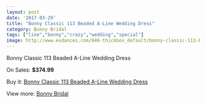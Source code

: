 ```yaml
---
layout: post
date: '2017-03-29'
title: "Bonny Classic 113 Beaded A-Line Wedding Dress"
category: Bonny Bridal
tags: ["line","bonny","crazy","wedding","special"]
image: http://www.eudances.com/846-thickbox_default/bonny-classic-113-beaded-a-line-wedding-dress.jpg
---
```

Bonny Classic 113 Beaded A-Line Wedding Dress

On Sales: **$374.99**
<a href="https://www.eudances.com/en/bonny-bridal/289-bonny-classic-113-beaded-a-line-wedding-dress.html"><amp-img layout="responsive" width="600" height="600" src="//www.eudances.com/846-thickbox_default/bonny-classic-113-beaded-a-line-wedding-dress.jpg" alt="Bonny Classic 113 Beaded A-Line Wedding Dress 0" /></a>
<a href="https://www.eudances.com/en/bonny-bridal/289-bonny-classic-113-beaded-a-line-wedding-dress.html"><amp-img layout="responsive" width="600" height="600" src="//www.eudances.com/847-thickbox_default/bonny-classic-113-beaded-a-line-wedding-dress.jpg" alt="Bonny Classic 113 Beaded A-Line Wedding Dress 1" /></a>

Buy it: [Bonny Classic 113 Beaded A-Line Wedding Dress](https://www.eudances.com/en/bonny-bridal/289-bonny-classic-113-beaded-a-line-wedding-dress.html "Bonny Classic 113 Beaded A-Line Wedding Dress")

View more: [Bonny Bridal](https://www.eudances.com/en/3-bonny-bridal "Bonny Bridal")
